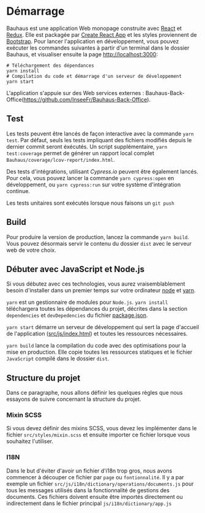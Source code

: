 # Démarrage

Bauhaus est une application Web monopage construite avec [React](https://facebook.github.io/react/) et [Redux](https://github.com/reactjs/reduxreact). Elle est packagée par [Create React App](https://github.com/facebook/create-react-app) et les styles proviennent de [Bootstrap](https://github.com/twbs/bootstrap). Pour lancer l'application en développement, vous pouvez exécuter les commandes suivantes à partir d'un terminal dans le dossier Bauhaus, et visualiser ensuite la page [http://localhost:3000](http://localhost:3000):

```
# Téléchargement des dépendances
yarn install
# Compilation du code et démarrage d'un serveur de développement
yarn start
```

L'application s'appuie sur des Web services externes : Bauhaus-Back-Office(https://github.com/InseeFr/Bauhaus-Back-Office).

## Test

Les tests peuvent être lancés de façon interactive avec la commande `yarn test`. Par défaut, seuls les tests impliquant des fichiers modifiés depuis le dernier commit seront éxécutés.
Un script supplémentaire, `yarn test:coverage` permet de générer un rapport local complet `Bauhaus/coverage/lcov-report/index.html`.

Des tests d'intégrations, utilisant _Cypress.io_ peuvent être également lancés. Pour cela, vous pouvez lancer la commande `yarn cypress:open` en développement, ou `yarn cypress:run` sur votre système d'intégration continue.

Les tests unitaires sont exécutés lorsque nous faisons un `git push`

## Build

Pour produire la version de production, lancez la commande `yarn build`. Vous pouvez désormais servir le contenu du dossier `dist` avec le serveur web de votre choix.

## Débuter avec JavaScript et Node.js

Si vous débutez avec ces technologies, vous aurez vraisemblablement besoin d'installer dans un premier temps sur votre ordinateur [node](https://nodejs.org/en/download/) et [yarn](https://github.com/yarnpkg/yarn).

`yarn` est un gestionnaire de modules pour `Node.js`. `yarn install` téléchargera toutes les dépendances du projet, décrites dans la section `dependencies` et `devDepedencies` du fichier [package.json](https://github.com/InseeFr/Bauhaus/blob/master/package.json).

`yarn start` démarre un serveur de développement qui sert la page d'accueil de l'application ([src/js/index.html](https://github.com/InseeFr/Bauhaus/blob/master/public/index.html)) et toutes les ressources nécessaires.

`yarn build` lance la compilation du code avec des optimisations pour la mise en production. Elle copie toutes les ressources statiques et le fichier `JavaScript` compilé dans le dossier `dist`.

## Structure du projet

Dans ce paragraphe, nous allons définir les quelques règles que nous essayons de suivre concernant la structure du projet.

### Mixin SCSS

Si vous devez définir des mixins SCSS, vous devez les implémenter dans le fichier `src/styles/mixin.scss` et ensuite importer ce fichier lorsque vous souhaitez l'utiliser.

### I18N

Dans le but d'éviter d'avoir un fichier d'i18n trop gros, nous avons commencer à découper ce fichier par `page` ou `fontionnalité`. Il y a par exemple un fichier `src/js/i18n/dictionary/operations/documents.js` pour tous les messages utilisés dans la fonctionnalité de gestions des documents.
Ces fichiers doivent ensuite être importés directement ou indirectement dans le fichier principal `js/i18n/dictionary/app.js`
